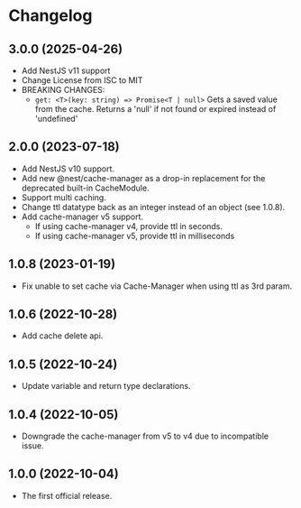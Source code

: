 Changelog
==========================

3.0.0 (2025-04-26)
------------------------
- Add NestJS v11 support
- Change License from ISC to MIT
- BREAKING CHANGES:
  - `get: <T>(key: string) => Promise<T | null>` Gets a saved value from the cache. Returns a 'null' if not found or expired instead of 'undefined'

2.0.0 (2023-07-18)
------------------------
- Add NestJS v10 support.
- Add new @nest/cache-manager as a drop-in replacement for the deprecated built-in CacheModule.
- Support multi caching.
- Change ttl datatype back as an integer instead of an object (see 1.0.8).
- Add cache-manager v5 support. 
  - If using cache-manager v4, provide ttl in seconds. 
  - If using cache-manager v5, provide ttl in milliseconds

1.0.8 (2023-01-19)
------------------------
- Fix unable to set cache via Cache-Manager when using ttl as 3rd param.

1.0.6 (2022-10-28)
------------------------
- Add cache delete api.

1.0.5 (2022-10-24)
------------------------
- Update variable and return type declarations.

1.0.4 (2022-10-05)
------------------------
- Downgrade the cache-manager from v5 to v4 due to incompatible issue.

1.0.0 (2022-10-04)
------------------------
- The first official release.